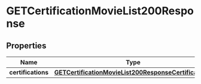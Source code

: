 

# GETCertificationMovieList200Response


## Properties

| Name | Type | Description | Notes |
|------------ | ------------- | ------------- | -------------|
|**certifications** | [**GETCertificationMovieList200ResponseCertifications**](GETCertificationMovieList200ResponseCertifications.md) |  |  [optional] |




